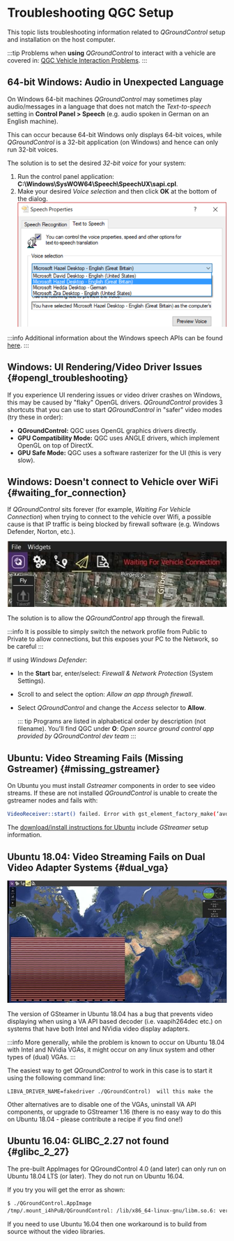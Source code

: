 # Troubleshooting QGC Setup

This topic lists troubleshooting information related to _QGroundControl_ setup and installation on the host computer.

:::tip
Problems when **using** _QGroundControl_ to interact with a vehicle are covered in: [QGC Vehicle Interaction Problems](../troubleshooting/qgc_usage.md).
:::

## 64-bit Windows: Audio in Unexpected Language

On Windows 64-bit machines _QGroundControl_ may sometimes play audio/messages in a language that does not match the _Text-to-speech_ setting in **Control Panel > Speech** (e.g. audio spoken in German on an English machine).

This can occur because 64-bit Windows only displays 64-bit voices, while _QGroundControl_ is a 32-bit application (on Windows) and hence can only run 32-bit voices.

The solution is to set the desired _32-bit voice_ for your system:

1. Run the control panel application: **C:\Windows\SysWOW64\Speech\SpeechUX\sapi.cpl**.
2. Make your desired _Voice selection_ and then click **OK** at the bottom of the dialog.
  ![Windows 32-bit Text-To-Speech Control Panel](../../../assets/support/windows_text_to_speech.png)

:::info
Additional information about the Windows speech APIs can be found [here](https://www.webbie.org.uk/blog/microsoft-speech/).
:::

## Windows: UI Rendering/Video Driver Issues {#opengl_troubleshooting}

If you experience UI rendering issues or video driver crashes on Windows, this may be caused by "flaky" OpenGL drivers. _QGroundControl_ provides 3 shortcuts that you can use to start _QGroundControl_ in "safer" video modes (try these in order):

- **QGroundControl:** QGC uses OpenGL graphics drivers directly.
- **GPU Compatibility Mode:** QGC uses ANGLE drivers, which implement OpenGL on top of DirectX.
- **GPU Safe Mode:** QGC uses a software rasterizer for the UI (this is very slow).

## Windows: Doesn't connect to Vehicle over WiFi {#waiting_for_connection}

If _QGroundControl_ sits forever (for example, _Waiting For Vehicle Connection_) when trying to connect to the vehicle over Wifi, a possible cause is that IP traffic is being blocked by firewall software (e.g. Windows Defender, Norton, etc.).

![Waiting for connection](../../../assets/support/waiting_for_connection.jpg)

The solution is to allow the _QGroundControl_ app through the firewall.

:::info
It is possible to simply switch the network profile from Public to Private to allow connections, but this exposes your PC to the Network, so be careful
:::

If using _Windows Defender_:

- In the **Start** bar, enter/select: _Firewall & Network Protection_ (System Settings).
- Scroll to and select the option: _Allow an app through firewall_.
- Select _QGroundControl_ and change the _Access_ selector to **Allow**.

  ::: tip
  Programs are listed in alphabetical order by description (not filename).
  You'll find QGC under **O**: _Open source ground control app provided by QGroundControl dev team_
  :::

## Ubuntu: Video Streaming Fails (Missing Gstreamer) {#missing_gstreamer}

On Ubuntu you must install _Gstreamer_ components in order to see video streams.
If these are not installed _QGroundControl_ is unable to create the gstreamer nodes and fails with:

```sh
VideoReceiver::start() failed. Error with gst_element_factory_make(‘avdec_h264’)
```

The [download/install instructions for Ubuntu](../getting_started/download_and_install.md#ubuntu) include _GStreamer_ setup information.

## Ubuntu 18.04: Video Streaming Fails on Dual Video Adapter Systems {#dual_vga}

![Video on Ubuntu 18.04](../../../assets/support/troubleshooting_dual_vga_driver.jpg)

The version of GSteamer in Ubuntu 18.04 has a bug that prevents video displaying when using a VA API based decoder (i.e. vaapih264dec etc.) on systems that have both Intel and NVidia video display adapters.

:::info
More generally, while the problem is known to occur on Ubuntu 18.04 with Intel and NVidia VGAs, it might occur on any linux system and other types of (dual) VGAs.
:::

The easiest way to get _QGroundControl_ to work in this case is to start it using the following command line:

```
LIBVA_DRIVER_NAME=fakedriver ./QGroundControl)  will this make the
```

Other alternatives are to disable one of the VGAs, uninstall VA API components, or upgrade to GStreamer 1.16 (there is no easy way to do this on Ubuntu 18.04 - please contribute a recipe if you find one!)

## Ubuntu 16.04: GLIBC_2.27 not found {#glibc_2_27}

The pre-built AppImages for QGroundControl 4.0 (and later) can only run on Ubuntu 18.04 LTS (or later).
They do not run on Ubuntu 16.04.

If you try you will get the error as shown:

```sh
$ ./QGroundControl.AppImage
/tmp/.mount_i4hPuB/QGroundControl: /lib/x86_64-linux-gnu/libm.so.6: version `GLIBC_2.27' not found (required by /tmp/.mount_i4hPuB/QGroundControl)
```

If you need to use Ubuntu 16.04 then one workaround is to build from source without the video libraries.

